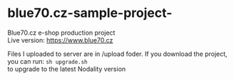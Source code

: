 # blue70.cz-sample-project-
Blue70.cz e-shop production project  
Live version: https://www.blue70.cz

Files I uploaded to server are in /upload foder.
If you download the project, you can run:
```sh upgrade.sh```  
to upgrade to the latest Nodality version  
